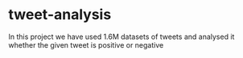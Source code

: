 # tweet-analysis
In this project we have used 1.6M datasets of tweets and analysed it whether the given tweet is positive or negative
